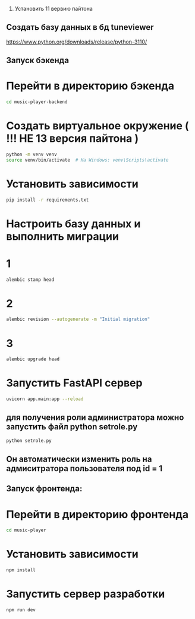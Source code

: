 1. Установить 11 вервию пайтона

## Cоздать базу данных в бд tuneviewer



https://www.python.org/downloads/release/python-3110/

## Запуск бэкенда

# Перейти в директорию бэкенда
```bash
cd music-player-backend
```

# Создать виртуальное окружение ( !!! НЕ 13 версия пайтона )
```bash
python -m venv venv
source venv/bin/activate  # На Windows: venv\Scripts\activate
```

# Установить зависимости
```bash
pip install -r requirements.txt
```

# Настроить базу данных и выполнить миграции

# 1
```bash
alembic stamp head
```

# 2
```bash
alembic revision --autogenerate -m "Initial migration"
```

# 3
```bash
alembic upgrade head
```

# Запустить FastAPI сервер
```bash
uvicorn app.main:app --reload
```


## для получения роли администратора можно запустить файл python setrole.py
```bash
python setrole.py
```
## Он автоматически изменить роль на адмиситратора пользователя под id = 1

## Запуск фронтенда:
# Перейти в директорию фронтенда
```bash
cd music-player
```

# Установить зависимости
```bash
npm install
```

# Запустить сервер разработки
```bash
npm run dev
```